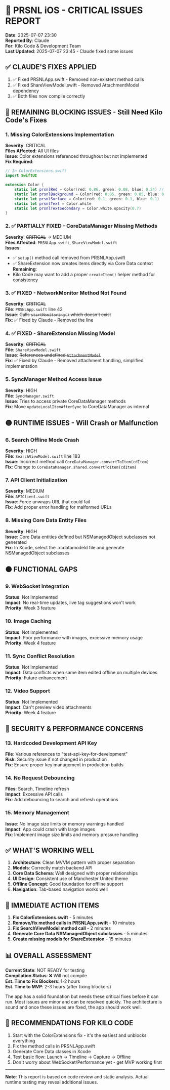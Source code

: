 # 🚨 PRSNL iOS - CRITICAL ISSUES REPORT
**Date**: 2025-07-07 23:30  
**Reported By**: Claude  
**For**: Kilo Code & Development Team  
**Last Updated**: 2025-07-07 23:45 - Claude fixed some issues

## ✅ CLAUDE'S FIXES APPLIED
1. ✅ Fixed PRSNLApp.swift - Removed non-existent method calls
2. ✅ Fixed ShareViewModel.swift - Removed AttachmentModel dependency
3. ✅ Both files now compile correctly

## 🔴 REMAINING BLOCKING ISSUES - Still Need Kilo Code's Fixes

### 1. Missing ColorExtensions Implementation
**Severity**: CRITICAL  
**Files Affected**: All UI files  
**Issue**: Color extensions referenced throughout but not implemented  
**Fix Required**:
```swift
// In ColorExtensions.swift
import SwiftUI

extension Color {
    static let prsnlRed = Color(red: 0.86, green: 0.08, blue: 0.24) // #DC143C
    static let prsnlBackground = Color(red: 0.05, green: 0.05, blue: 0.05)
    static let prsnlSurface = Color(red: 0.1, green: 0.1, blue: 0.1)
    static let prsnlText = Color.white
    static let prsnlTextSecondary = Color.white.opacity(0.7)
}
```

### 2. ✅ PARTIALLY FIXED - CoreDataManager Missing Methods
**Severity**: ~~CRITICAL~~ → MEDIUM  
**Files Affected**: `PRSNLApp.swift`, `ShareViewModel.swift`  
**Issues**:
- ✅ `setup()` method call removed from PRSNLApp.swift
- ✅ ShareExtension now creates items directly via Core Data context
**Remaining**:
- Kilo Code may want to add a proper `createItem()` helper method for consistency

### 3. ✅ FIXED - NetworkMonitor Method Not Found
**Severity**: ~~CRITICAL~~  
**File**: `PRSNLApp.swift` line 42  
**Issue**: ~~Calls `startMonitoring()` which doesn't exist~~  
**Fix**: ✅ Fixed by Claude - Removed the line

### 4. ✅ FIXED - ShareExtension Missing Model
**Severity**: ~~CRITICAL~~  
**File**: `ShareViewModel.swift`  
**Issue**: ~~References undefined `AttachmentModel`~~  
**Fix**: ✅ Fixed by Claude - Removed attachment handling, simplified implementation

### 5. SyncManager Method Access Issue
**Severity**: HIGH  
**File**: `SyncManager.swift`  
**Issue**: Tries to access private CoreDataManager methods  
**Fix**: Move `updateLocalItemAfterSync` to CoreDataManager as internal

## 🟡 RUNTIME ISSUES - Will Crash or Malfunction

### 6. Search Offline Mode Crash
**Severity**: HIGH  
**File**: `SearchViewModel.swift` line 183  
**Issue**: Incorrect method call `CoreDataManager.convertToItem(cdItem)`  
**Fix**: Change to `CoreDataManager.shared.convertToItem(cdItem)`

### 7. API Client Initialization
**Severity**: MEDIUM  
**File**: `APIClient.swift`  
**Issue**: Force unwraps URL that could fail  
**Fix**: Add proper error handling for malformed URLs

### 8. Missing Core Data Entity Files
**Severity**: HIGH  
**Issue**: Core Data entities defined but NSManagedObject subclasses not generated  
**Fix**: In Xcode, select the .xcdatamodeld file and generate NSManagedObject subclasses

## 🟠 FUNCTIONAL GAPS

### 9. WebSocket Integration
**Status**: Not Implemented  
**Impact**: No real-time updates, live tag suggestions won't work  
**Priority**: Week 3 feature

### 10. Image Caching
**Status**: Not Implemented  
**Impact**: Poor performance with images, excessive memory usage  
**Priority**: Week 4 feature

### 11. Sync Conflict Resolution
**Status**: Not Implemented  
**Impact**: Data conflicts when same item edited offline on multiple devices  
**Priority**: Future enhancement

### 12. Video Support
**Status**: Not Implemented  
**Impact**: Can't preview video attachments  
**Priority**: Week 4 feature

## 🔵 SECURITY & PERFORMANCE CONCERNS

### 13. Hardcoded Development API Key
**File**: Various references to "test-api-key-for-development"  
**Risk**: Security issue if not changed in production  
**Fix**: Ensure proper key management in production builds

### 14. No Request Debouncing
**Files**: Search, Timeline refresh  
**Impact**: Excessive API calls  
**Fix**: Add debouncing to search and refresh operations

### 15. Memory Management
**Issue**: No image size limits or memory warnings handled  
**Impact**: App could crash with large images  
**Fix**: Implement image size limits and memory pressure handling

## ✅ WHAT'S WORKING WELL

1. **Architecture**: Clean MVVM pattern with proper separation
2. **Models**: Correctly match backend API
3. **Core Data Schema**: Well designed with proper relationships
4. **UI Design**: Consistent use of Manchester United theme
5. **Offline Concept**: Good foundation for offline support
6. **Navigation**: Tab-based navigation works well

## 🚀 IMMEDIATE ACTION ITEMS

1. **Fix ColorExtensions.swift** - 5 minutes
2. **Remove/fix method calls in PRSNLApp.swift** - 10 minutes
3. **Fix SearchViewModel method call** - 2 minutes
4. **Generate Core Data NSManagedObject subclasses** - 5 minutes
5. **Create missing models for ShareExtension** - 15 minutes

## 📊 OVERALL ASSESSMENT

**Current State**: NOT READY for testing  
**Compilation Status**: ❌ Will not compile  
**Est. Time to Fix Blockers**: 1-2 hours  
**Est. Time to MVP**: 2-3 hours (after fixing blockers)  

The app has a solid foundation but needs these critical fixes before it can run. Most issues are minor and can be resolved quickly. The architecture is sound and once these issues are fixed, the app should work well.

## 🤝 RECOMMENDATIONS FOR KILO CODE

1. Start with the ColorExtensions fix - it's the easiest and unblocks everything
2. Fix the method calls in PRSNLApp.swift
3. Generate Core Data classes in Xcode
4. Test basic flow: Launch → Timeline → Capture → Offline
5. Don't worry about WebSocket/Performance yet - get MVP working first

---
**Note**: This report is based on code review and static analysis. Actual runtime testing may reveal additional issues.